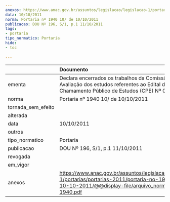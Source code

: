 ```yaml
---
anexos: https://www.anac.gov.br/assuntos/legislacao/legislacao-1/portarias/portarias-2011/portaria-no-1940-10-de-10-10-2011/@@display-file/arquivo_norma/PA2011-1940.pdf
data: 10/10/2011
norma: Portaria nº 1940 10/ de 10/10/2011
publicacao: DOU Nº 196, S/1, p.1 11/10/2011
tags:
- portaria
tipo_normatico: Portaria
hide: 
- toc 
 
---
```


|                    | Documento                                                                                                                                                        |
|:-------------------|:-----------------------------------------------------------------------------------------------------------------------------------------------------------------|
| ementa             | Declara encerrados os trabalhos da Comissão de Avaliação dos estudos referentes ao Edital de Chamamento Público de Estudos (CPE) Nº 001/2011.                    |
| norma              | Portaria nº 1940 10/ de 10/10/2011                                                                                                                               |
| tornada_sem_efeito |                                                                                                                                                                  |
| alterada           |                                                                                                                                                                  |
| data               | 10/10/2011                                                                                                                                                       |
| outros             |                                                                                                                                                                  |
| tipo_normatico     | Portaria                                                                                                                                                         |
| publicacao         | DOU Nº 196, S/1, p.1 11/10/2011                                                                                                                                  |
| revogada           |                                                                                                                                                                  |
| em_vigor           |                                                                                                                                                                  |
| anexos             | https://www.anac.gov.br/assuntos/legislacao/legislacao-1/portarias/portarias-2011/portaria-no-1940-10-de-10-10-2011/@@display-file/arquivo_norma/PA2011-1940.pdf |